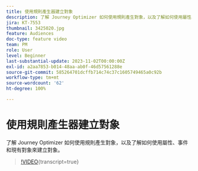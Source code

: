 ```yaml
---
title: 使用規則產生器建立對象
description: 了解 Journey Optimizer 如何使用規則產生對象，以及了解如何使用屬性、事件和現有對象來建立對象。
jira: KT-7553
thumbnail: 3425020.jpg
feature: Audiences
doc-type: feature video
team: PM
role: User
level: Beginner
last-substantial-update: 2023-11-02T00:00:00Z
exl-id: a2aa7853-b014-48aa-ab0f-46d57561288e
source-git-commit: 585264701dcffb714c74c37c1605749465a0c92b
workflow-type: tm+mt
source-wordcount: '62'
ht-degree: 100%

---
```


# 使用規則產生器建立對象

了解 Journey Optimizer 如何使用規則產生對象，以及了解如何使用屬性、事件和現有對象來建立對象。

>[!VIDEO](https://video.tv.adobe.com/v/3425020?quality=12&learn=on){transcript=true}
